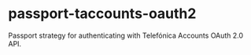 # passport-taccounts-oauth2
 Passport strategy for authenticating with Telefónica Accounts OAuth 2.0 API.
